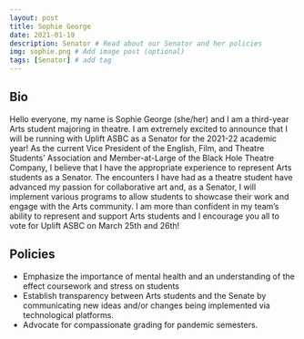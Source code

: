 ```yaml
---
layout: post
title: Sophie George
date: 2021-01-19
description: Senator # Read about our Senator and her policies
img: sophie.png # Add image post (optional)
tags: [Senator] # add tag
---
```

## Bio
Hello everyone, my name is Sophie George (she/her) and I am a third-year Arts student majoring in theatre. I am extremely excited to announce that I will be running with Uplift ASBC as a Senator for the 2021-22 academic year! As the current Vice President of the English, Film, and Theatre Students’ Association and Member-at-Large of the Black Hole Theatre Company, I believe that I have the appropriate experience to represent Arts students as a Senator. The encounters I have had as a theatre student have advanced my passion for collaborative art and, as a Senator, I will implement various programs to allow students to showcase their work and engage with the Arts community. I am more than confident in my team’s ability to represent and support Arts students and I encourage you all to vote for Uplift ASBC on March 25th and 26th! 

## Policies

- Emphasize the importance of mental health and an understanding of the effect coursework and stress on students
- Establish transparency between Arts students and the Senate by communicating new ideas and/or changes being implemented via technological platforms.
- Advocate for compassionate grading for pandemic semesters.  




